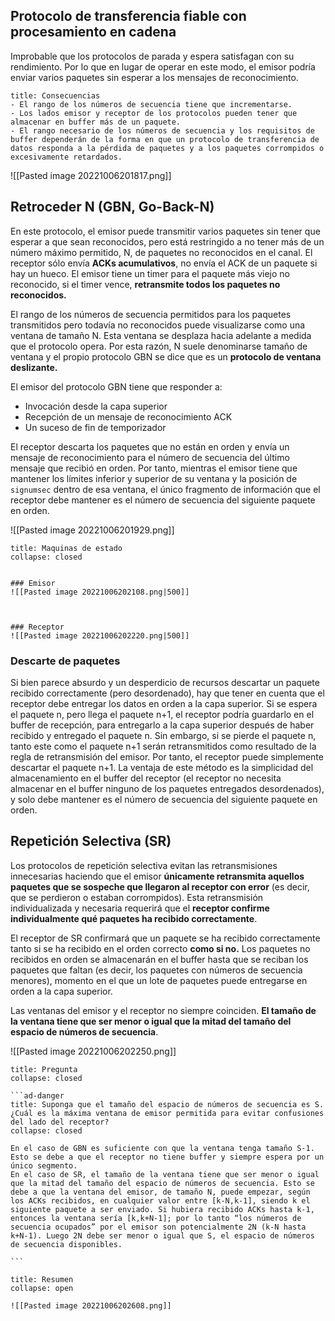 ## Protocolo de transferencia fiable con procesamiento en cadena

Improbable que los protocolos de parada y espera satisfagan con su rendimiento. Por lo que en lugar de operar en este modo, el emisor podría enviar varios paquetes sin esperar a los mensajes de reconocimiento.

```ad-warning
title: Consecuencias
- El rango de los números de secuencia tiene que incrementarse.
- Los lados emisor y receptor de los protocolos pueden tener que almacenar en buffer más de un paquete.
- El rango necesario de los números de secuencia y los requisitos de buffer dependerán de la forma en que un protocolo de transferencia de datos responda a la pérdida de paquetes y a los paquetes corrompidos o excesivamente retardados.
```

![[Pasted image 20221006201817.png]]

## Retroceder N (GBN, Go-Back-N)

En este protocolo, el emisor puede transmitir varios paquetes sin tener que esperar a que sean reconocidos, pero está restringido a no tener más de un número máximo permitido, N, de paquetes no reconocidos en el canal. El receptor sólo envía **ACKs acumulativos**, no envía el ACK de un paquete si hay un hueco. El emisor tiene un timer para el paquete más viejo no reconocido, si el timer vence, **retransmite todos los paquetes no reconocidos.**

El rango de los números de secuencia permitidos para los paquetes transmitidos pero todavía no reconocidos puede visualizarse como una ventana de tamaño N. Esta ventana se desplaza hacia adelante a medida que el protocolo opera.
Por esta razón, N suele denominarse tamaño de ventana y el propio protocolo GBN se dice que es un **protocolo de ventana deslizante.**

El emisor del protocolo GBN tiene que responder a:
- Invocación desde la capa superior
- Recepción de un mensaje de reconocimiento ACK
- Un suceso de fin de temporizador

El receptor descarta los paquetes que no están en orden y envía un mensaje de reconocimiento para el número de secuencia del último mensaje que recibió en orden. Por tanto, mientras el emisor tiene que mantener los límites inferior y superior de su ventana y la posición de `signumsec` dentro de esa ventana, el único fragmento de información que el receptor debe mantener es el número de secuencia del siguiente paquete en orden.

![[Pasted image 20221006201929.png]]

```ad-hint
title: Maquinas de estado
collapse: closed


### Emisor
![[Pasted image 20221006202108.png|500]]



### Receptor
![[Pasted image 20221006202220.png|500]]

```

### Descarte de paquetes
Si bien parece absurdo y un desperdicio de recursos descartar un paquete recibido correctamente (pero desordenado), hay que tener en cuenta que el receptor debe entregar los datos en orden a la capa superior. Si se espera el paquete n, pero llega el paquete n+1, el receptor podría guardarlo en el buffer de recepción, para entregarlo a la capa superior después de haber recibido y entregado el paquete n. Sin embargo, si se pierde el paquete n, tanto este como el paquete n+1 serán retransmitidos como resultado de la regla de retransmisión del emisor. Por tanto, el receptor puede simplemente descartar el paquete n+1. 
La ventaja de este método es la simplicidad del almacenamiento en el buffer del receptor (el receptor no necesita almacenar en el buffer ninguno de los paquetes entregados desordenados), y solo debe mantener es el número de secuencia del siguiente paquete en orden.

## Repetición Selectiva (SR)

Los protocolos de repetición selectiva evitan las retransmisiones innecesarias haciendo que el emisor **únicamente retransmita aquellos paquetes que se sospeche que llegaron al receptor con error** (es decir, que se perdieron o estaban corrompidos). Esta retransmisión individualizada y necesaria requerirá que el **receptor confirme individualmente qué paquetes ha recibido correctamente**.

El receptor de SR confirmará que un paquete se ha recibido correctamente tanto si se ha recibido en el orden correcto **como si no.** Los paquetes no recibidos en orden se almacenarán en el buffer hasta que se reciban los paquetes que faltan (es decir, los paquetes con números de secuencia menores), momento en el que un lote de paquetes puede entregarse en orden a la capa superior.

Las ventanas del emisor y el receptor no siempre coinciden. **El tamaño de la ventana tiene que ser menor o igual que la mitad del tamaño del espacio de números de secuencia**.

![[Pasted image 20221006202250.png]]

``````ad-question
title: Pregunta
collapse: closed

```ad-danger
title: Suponga que el tamaño del espacio de números de secuencia es S. ¿Cuál es la máxima ventana de emisor permitida para evitar confusiones del lado del receptor?
collapse: closed

En el caso de GBN es suficiente con que la ventana tenga tamaño S-1. Esto se debe a que el receptor no tiene buffer y siempre espera por un único segmento. 
En el caso de SR, el tamaño de la ventana tiene que ser menor o igual que la mitad del tamaño del espacio de números de secuencia. Esto se debe a que la ventana del emisor, de tamaño N, puede empezar, según los ACKs recibidos, en cualquier valor entre [k-N,k-1], siendo k el siguiente paquete a ser enviado. Si hubiera recibido ACKs hasta k-1, entonces la ventana sería [k,k+N-1]; por lo tanto “los números de secuencia ocupados” por el emisor son potencialmente 2N (k-N hasta k+N-1). Luego 2N debe ser menor o igual que S, el espacio de números de secuencia disponibles.

```
``````

```ad-tldr
title: Resumen
collapse: open

![[Pasted image 20221006202608.png]]
```
